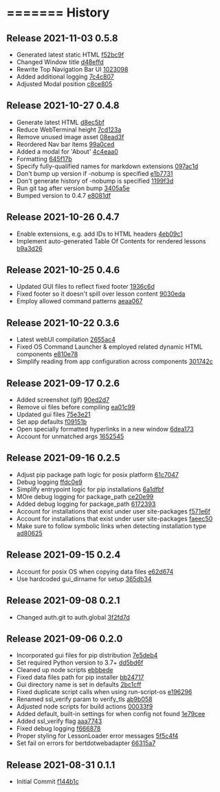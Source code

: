 =======
History
=======

## Release 2021-11-03 0.5.8

- Generated latest static HTML [f52bc9f](git@github.com:berttejeda/bert.bill/commit/f52bc9fe65eb182bacd8625768f0f004eb84d28e)
- Changed Window title [d48effd](git@github.com:berttejeda/bert.bill/commit/d48effd0758e976908ebe92b9181670fe0f91ef6)
- Rewrite Top Navigation Bar UI [1023098](git@github.com:berttejeda/bert.bill/commit/1023098ad033c43f17b96bc4bc8878c3d881ed39)
- Added additional logging [7c4c807](git@github.com:berttejeda/bert.bill/commit/7c4c8070a234b540208f7fd681d3624ae1b391a2)
- Adjusted Modal position [c8ce805](git@github.com:berttejeda/bert.bill/commit/c8ce805b6da46e6698bbabc89e6af33b6e33c3e0)

## Release 2021-10-27 0.4.8

- Generate latest HTML [d8ec5bf](git@github.com:berttejeda/bert.bill/commit/d8ec5bf17bf2d07278996d4859f01963d8969491)
- Reduce WebTerminal height [7cd123a](git@github.com:berttejeda/bert.bill/commit/7cd123a4e132b284d97feb4e7d52051ea4a0f5bd)
- Remove unused image asset [08ead3f](git@github.com:berttejeda/bert.bill/commit/08ead3f3c6b3a6f0c767fbeb99652284cbf32de9)
- Reordered Nav bar items [99a0ced](git@github.com:berttejeda/bert.bill/commit/99a0ced9093012885886efa661b2104ec2cbe8ad)
- Added a modal for 'About' [4c4eaa0](git@github.com:berttejeda/bert.bill/commit/4c4eaa017fe6aed761682ea9e5502f1e689cd92d)
- Formatting [645f17b](git@github.com:berttejeda/bert.bill/commit/645f17b2a3a09de086fccb871bffbf47d4cca8c7)
- Specify fully-qualified names for markdown extensions [097ac1d](git@github.com:berttejeda/bert.bill/commit/097ac1d662612343039eabd3e0f77930834838ca)
- Don't bump up version if -nobump is specified [e1b7731](git@github.com:berttejeda/bert.bill/commit/e1b77318372df27eaf8d54f3b324e597ff981174)
- Don't generate history of -nobump is specified [1199f3d](git@github.com:berttejeda/bert.bill/commit/1199f3d3146144d50d8d0650d3689470d2c29aeb)
- Run git tag after version bump [3405a5e](git@github.com:berttejeda/bert.bill/commit/3405a5e9842326926726d196ccf1de601aeeb1c8)
- Bumped version to 0.4.7 [e8081df](git@github.com:berttejeda/bert.bill/commit/e8081df64a97dd18239770b3810a2ddd251434a9)

## Release 2021-10-26 0.4.7

- Enable extensions, e.g. add IDs to HTML headers [4eb09c1](git@github.com:berttejeda/bert.bill/commit/4eb09c108d3ed3552ecd0800df1bbd984a098f97)
- Implement auto-generated Table Of Contents for rendered lessons [b9a3d26](git@github.com:berttejeda/bert.bill/commit/b9a3d26b1cb649adb21260bc9d01fb6dc0193275)

## Release 2021-10-25 0.4.6

- Updated GUI files to reflect fixed footer [1936c6d](git@github.com:berttejeda/bert.bill/commit/1936c6d53d8dcc4ad15d5d20a50031191b4aa465)
- Fixed footer so it doesn't spill over lesson content [9030eda](git@github.com:berttejeda/bert.bill/commit/9030edada1efe8671463d3157e1e5ef431153eb6)
- Employ allowed command patterns [aeaa067](git@github.com:berttejeda/bert.bill/commit/aeaa067c2c9309c6d7708f0db885d40b3ffd9307)

## Release 2021-10-22 0.3.6

- Latest webUI compilation [2655ac4](git@github.com:berttejeda/bert.bill/commit/2655ac442e78a9a06cc5b6d1af64eccd85def379)
- Fixed OS Command Launcher & employed related dynamic HTML components [e810e78](git@github.com:berttejeda/bert.bill/commit/e810e78bcfc7debf326c5b5d186d14820ec7500c)
- Simplify reading from app configuration across components [301742c](git@github.com:berttejeda/bert.bill/commit/301742c34a0fea4da96b50e8cfbd8ae5b295784f)

## Release 2021-09-17 0.2.6

- Added screenshot (gif) [90ed2d7](git@github.com:berttejeda/bert.bill/commit/90ed2d7d55d97f94e514ada7f62636ffd889a4a0)
- Remove ui files before compiling [ea01c99](git@github.com:berttejeda/bert.bill/commit/ea01c996732df3fde00312ed54b71275c82afcc8)
- Updated gui files [75e3e21](git@github.com:berttejeda/bert.bill/commit/75e3e21d3c0a426a57cb7dcaafaaba7574b77cb2)
- Set app defaults [f09151b](git@github.com:berttejeda/bert.bill/commit/f09151b609807625af287b326fd545f5f03ceb69)
- Open specially formatted hyperlinks in a new window [6dea173](git@github.com:berttejeda/bert.bill/commit/6dea1733aa6e27f02cb617838b0fce018c71277f)
- Account for unmatched args [1652545](git@github.com:berttejeda/bert.bill/commit/1652545ab8bcb7cf7ed86f04d72039d671f025dc)

## Release 2021-09-16 0.2.5

- Adjust pip package path logic for posix platform [61c7047](git@github.com:berttejeda/bert.bill/commit/61c70474f8944069717ecd2e344e3f29ff483043)
- Debug logging [ffdc0e9](git@github.com:berttejeda/bert.bill/commit/ffdc0e9276a449eec0c7f5c3bceefd559b204bb8)
- Simplify entrypoint logic for pip installations [6a1dfbf](git@github.com:berttejeda/bert.bill/commit/6a1dfbfc68cb57aba03604d561bf58fa16d27104)
- MOre debug logging for package_path [ce20e99](git@github.com:berttejeda/bert.bill/commit/ce20e99b45ef071e397cfd665d7c2e9e7d2581cd)
- Added debug logging for package_path [6172393](git@github.com:berttejeda/bert.bill/commit/6172393f01b88e4485b0327c742280a075b7afab)
- Account for installations that exist under user site-packages [f571e6f](git@github.com:berttejeda/bert.bill/commit/f571e6fc6559c80941f6dfcfc332027801184d89)
- Account for installations that exist under user site-packages [faeec50](git@github.com:berttejeda/bert.bill/commit/faeec50e402c15242cf0c67429d530a83050287d)
- Make sure to follow symbolic links when detecting installation type [ad80625](git@github.com:berttejeda/bert.bill/commit/ad80625ebfb6d87efeb0e08007a944c55f7b1b7f)

## Release 2021-09-15 0.2.4

- Account for posix OS when copying data files [e62d674](git@github.com:berttejeda/bert.bill/commit/e62d674d12f2b1ca1cbb767f8d06981982b84065)
- Use hardcoded gui_dirname for setup [365db34](git@github.com:berttejeda/bert.bill/commit/365db34837049f2d997ae324c805e2748cb6b4e0)

## Release 2021-09-08 0.2.1

- Changed auth.git to auth.global [3f2fd7d](git@github.com:berttejeda/bert.bill/commit/3f2fd7d3aef6cb2bae3c59bdad6ee4d790ad0e32)

## Release 2021-09-06 0.2.0

- Incorporated gui files for pip distribution [7e5deb4](git@github.com:berttejeda/bert.bill/commit/7e5deb4b9868543652d274bb8b3551f59214124f)
- Set required Python version to 3.7+ [dd5bd6f](git@github.com:berttejeda/bert.bill/commit/dd5bd6fff7283aa5b4116afc0b45e90697103cec)
- Cleaned up node scripts [ebbbede](git@github.com:berttejeda/bert.bill/commit/ebbbedeeaec10940c77565ad079929f18ef63686)
- Fixed data files path for pip installer [bb24717](git@github.com:berttejeda/bert.bill/commit/bb24717a637a0ec7c5dccaa9d541b106358a2b04)
- Gui directory name is set in defaults [2bc1cff](git@github.com:berttejeda/bert.bill/commit/2bc1cffb06cde7f4ae06cc21f9e50e9d5ee6683e)
- Fixed duplicate script calls when using run-script-os [e196296](git@github.com:berttejeda/bert.bill/commit/e1962960fac4e19b0877949962914676177726ac)
- Renamed ssl_verify param to verify_tls [ab9b058](git@github.com:berttejeda/bert.bill/commit/ab9b058c61f59ad3593efb029dd6ea6b6f3e1a7c)
- Adjusted node scripts for build actions [00033f9](git@github.com:berttejeda/bert.bill/commit/00033f97fd38916e42580db2b5490e150058f363)
- Added default, built-in settings for when config not found [1e79cee](git@github.com:berttejeda/bert.bill/commit/1e79cee0b93141c0f584a5cccb776df1d703631e)
- Added ssl_verify flag [aaa7743](git@github.com:berttejeda/bert.bill/commit/aaa7743c454ac4ea6a4c02f8dc85b8a763fc0419)
- Fixed debug logging [f666878](git@github.com:berttejeda/bert.bill/commit/f6668784bf0cfd98916680d8caabe8a57fdf404a)
- Proper styling for LessonLoader error messages [5f5c4f4](git@github.com:berttejeda/bert.bill/commit/5f5c4f476eb181091b576cbffe22ead15797b387)
- Set fail on errors for bertdotwebadapter [66315a7](git@github.com:berttejeda/bert.bill/commit/66315a7a75c87cf3d597c269819fdd7256ba1e89)

## Release 2021-08-31 0.1.1

- Initial Commit [f144b1c](git@github.com:berttejeda/bert.bill/commit/f144b1c993411a1e6cfa66b186d926c725db892d)
